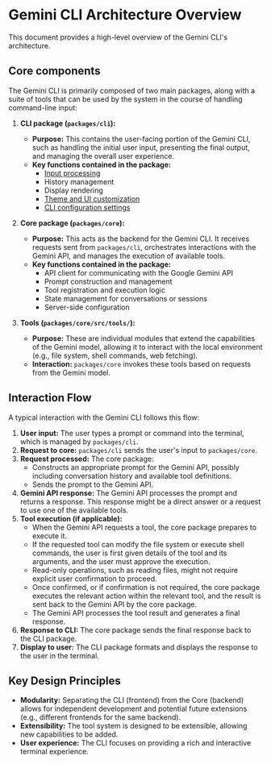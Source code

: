 # Gemini CLI Architecture Overview

This document provides a high-level overview of the Gemini CLI's architecture.

## Core components

The Gemini CLI is primarily composed of two main packages, along with a suite of tools that can be used by the system in the course of handling command-line input:

1.  **CLI package (`packages/cli`):**

    - **Purpose:** This contains the user-facing portion of the Gemini CLI, such as handling the initial user input, presenting the final output, and managing the overall user experience.
    - **Key functions contained in the package:**
      - [Input processing](../cli/commands.md)
      - History management
      - Display rendering
      - [Theme and UI customization](../cli/themes.md)
      - [CLI configuration settings](../get-started/configuration.md)

2.  **Core package (`packages/core`):**

    - **Purpose:** This acts as the backend for the Gemini CLI. It receives requests sent from `packages/cli`, orchestrates interactions with the Gemini API, and manages the execution of available tools.
    - **Key functions contained in the package:**
      - API client for communicating with the Google Gemini API
      - Prompt construction and management
      - Tool registration and execution logic
      - State management for conversations or sessions
      - Server-side configuration

3.  **Tools (`packages/core/src/tools/`):**
    - **Purpose:** These are individual modules that extend the capabilities of the Gemini model, allowing it to interact with the local environment (e.g., file system, shell commands, web fetching).
    - **Interaction:** `packages/core` invokes these tools based on requests from the Gemini model.

## Interaction Flow

A typical interaction with the Gemini CLI follows this flow:

1.  **User input:** The user types a prompt or command into the terminal, which is managed by `packages/cli`.
2.  **Request to core:** `packages/cli` sends the user's input to `packages/core`.
3.  **Request processed:** The core package:
    - Constructs an appropriate prompt for the Gemini API, possibly including conversation history and available tool definitions.
    - Sends the prompt to the Gemini API.
4.  **Gemini API response:** The Gemini API processes the prompt and returns a response. This response might be a direct answer or a request to use one of the available tools.
5.  **Tool execution (if applicable):**
    - When the Gemini API requests a tool, the core package prepares to execute it.
    - If the requested tool can modify the file system or execute shell commands, the user is first given details of the tool and its arguments, and the user must approve the execution.
    - Read-only operations, such as reading files, might not require explicit user confirmation to proceed.
    - Once confirmed, or if confirmation is not required, the core package executes the relevant action within the relevant tool, and the result is sent back to the Gemini API by the core package.
    - The Gemini API processes the tool result and generates a final response.
6.  **Response to CLI:** The core package sends the final response back to the CLI package.
7.  **Display to user:** The CLI package formats and displays the response to the user in the terminal.

## Key Design Principles

- **Modularity:** Separating the CLI (frontend) from the Core (backend) allows for independent development and potential future extensions (e.g., different frontends for the same backend).
- **Extensibility:** The tool system is designed to be extensible, allowing new capabilities to be added.
- **User experience:** The CLI focuses on providing a rich and interactive terminal experience.
